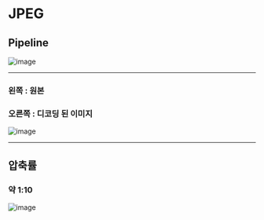 # JPEG

## Pipeline
![image](https://user-images.githubusercontent.com/80191452/232774069-8c5e1609-6779-485e-b49d-55d579b721d7.png)

---

### 왼쪽 :   원본
### 오른쪽 : 디코딩 된 이미지
![image](https://user-images.githubusercontent.com/80191452/232773598-a504a7f4-f897-429c-a47e-92e5e0e5fe6e.png)

---

## 압축률
### 약 1:10
![image](https://user-images.githubusercontent.com/80191452/232773942-ace9d6d0-193f-4417-babd-c289901813cb.png)
